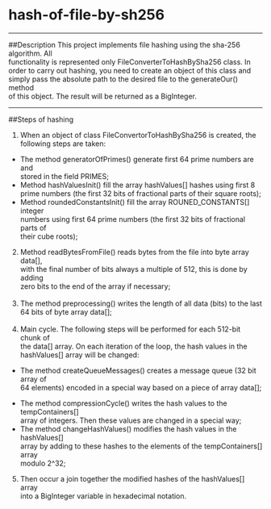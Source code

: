 # hash-of-file-by-sh256
***

##Description
This project implements file hashing using the sha-256 algorithm. All<br>
functionality is represented only FileConverterToHashBySha256 class. In<br>
order to carry out hashing, you need to create an object of this class and<br>
simply pass the absolute path to the desired file to the generateOur() method<br>
of this object. The result will be returned as a BigInteger.<br>
***

##Steps of hashing
1. When an object of class FileConvertorToHashBySha256 is created, the<br> 
following steps are taken:<br>
+ The method generatorOfPrimes() generate first 64 prime numbers are  and<br>
stored in the field PRIMES;<br>
+ Method hashValuesInit() fill the array hashValues[] hashes using first 8<br>
prime numbers (the first 32 bits of fractional parts of their square roots);<br>
+ Method roundedConstantsInit() fill the array ROUNED_CONSTANTS[] integer<br>
numbers using first 64 prime numbers (the first 32 bits of fractional parts of<br>
their cube roots);<br>
2. Method readBytesFromFile() reads bytes from the file into byte array data[],<br>
with the final number of bits always a multiple of 512, this is done by adding<br>
zero bits to the end of the array if necessary;<br><br>
3. The method preprocessing() writes the length of all data (bits) to the last<br>
64 bits of byte array data[];<br><br>
4. Main cycle. The following steps will be performed for each 512-bit chunk of<br>
the data[] array. On each iteration of the loop, the hash values in the<br>
hashValues[] array will be changed:<br>
* The method createQueueMessages() creates a message queue (32 bit array of<br> 
64 elements) encoded in a special way based on a piece of array data[];<br>
+ The method compressionCycle() writes the hash values to the tempContainers[]<br>
array of integers. Then these values are changed in a special way;<br>
+ The method changeHashValues() modifies the hash values in the hashValues[]<br>
array by adding to these hashes to the elements of the tempContainers[] array<br>
modulo 2^32;<br>
5. Then occur a join together the modified hashes of the hashValues[] array<br>
into a BigInteger variable in hexadecimal notation.<br>

